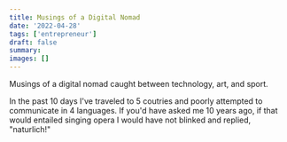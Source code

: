 ```yaml
---
title: Musings of a Digital Nomad
date: '2022-04-28'
tags: ['entrepreneur']
draft: false
summary:
images: []
---
```


Musings of a digital nomad caught between technology, art, and sport.

In the past 10 days I've traveled to 5 coutries and poorly attempted to communicate in 4 languages. If you'd have asked me 10 years ago, if that would entailed singing opera I would have not blinked and replied, "naturlich!"